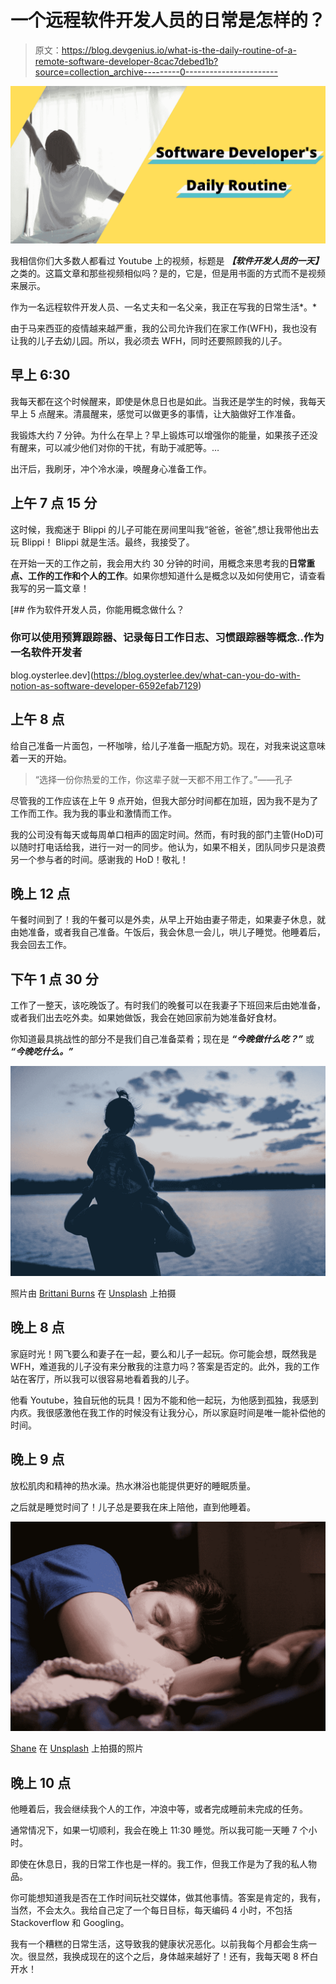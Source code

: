 # 一个远程软件开发人员的日常是怎样的？

> 原文：<https://blog.devgenius.io/what-is-the-daily-routine-of-a-remote-software-developer-8cac7debed1b?source=collection_archive---------0----------------------->

![](img/4f179e1f39664128f249f87544137d46.png)

我相信你们大多数人都看过 Youtube 上的视频，标题是 ***【软件开发人员的一天】*** 之类的。这篇文章和那些视频相似吗？是的，它是，但是用书面的方式而不是视频来展示。

作为一名远程软件开发人员、一名丈夫和一名父亲，我正在写我的日常生活*。*

由于马来西亚的疫情越来越严重，我的公司允许我们在家工作(WFH)，我也没有让我的儿子去幼儿园。所以，我必须去 WFH，同时还要照顾我的儿子。

## 早上 6:30

我每天都在这个时候醒来，即使是休息日也是如此。当我还是学生的时候，我每天早上 5 点醒来。清晨醒来，感觉可以做更多的事情，让大脑做好工作准备。

我锻炼大约 7 分钟。为什么在早上？早上锻炼可以增强你的能量，如果孩子还没有醒来，可以减少他们对你的干扰，有助于减肥等。…

出汗后，我刷牙，冲个冷水澡，唤醒身心准备工作。

## 上午 7 点 15 分

这时候，我痴迷于 Blippi 的儿子可能在房间里叫我“爸爸，爸爸”,想让我带他出去玩 Blippi！ Blippi 就是生活。最终，我接受了。

在开始一天的工作之前，我会用大约 30 分钟的时间，用概念来思考我的**日常重点、工作的工作和个人的工作**。如果你想知道什么是概念以及如何使用它，请查看我写的另一篇文章！

[](https://blog.oysterlee.dev/what-can-you-do-with-notion-as-software-developer-6592efab7129) [## 作为软件开发人员，你能用概念做什么？

### 你可以使用预算跟踪器、记录每日工作日志、习惯跟踪器等概念..作为一名软件开发者

blog.oysterlee.dev](https://blog.oysterlee.dev/what-can-you-do-with-notion-as-software-developer-6592efab7129) 

## 上午 8 点

给自己准备一片面包，一杯咖啡，给儿子准备一瓶配方奶。现在，对我来说这意味着一天的开始。

> “选择一份你热爱的工作，你这辈子就一天都不用工作了。”——孔子

尽管我的工作应该在上午 9 点开始，但我大部分时间都在加班，因为我不是为了工作而工作。我为我的事业和激情而工作。

我的公司没有每天或每周单口相声的固定时间。然而，有时我的部门主管(HoD)可以随时打电话给我，进行一对一的同步。他认为，如果不相关，团队同步只是浪费另一个参与者的时间。感谢我的 HoD！敬礼！

## **晚上 12 点**

午餐时间到了！我的午餐可以是外卖，从早上开始由妻子带走，如果妻子休息，就由她准备，或者我自己准备。午饭后，我会休息一会儿，哄儿子睡觉。他睡着后，我会回去工作。

## **下午 1 点 30 分**

工作了一整天，该吃晚饭了。有时我们的晚餐可以在我妻子下班回来后由她准备，或者我们出去吃外卖。如果她做饭，我会在她回家前为她准备好食材。

你知道最具挑战性的部分不是我们自己准备菜肴；现在是 ***“今晚做什么吃？”*** 或 ***“今晚吃什么。”***

![](img/c4d5bdad7622c5714dcc253ab9a3f230.png)

照片由 [Brittani Burns](https://unsplash.com/@brittaniburns?utm_source=medium&utm_medium=referral) 在 [Unsplash](https://unsplash.com?utm_source=medium&utm_medium=referral) 上拍摄

## 晚上 8 点

家庭时光！网飞要么和妻子在一起，要么和儿子一起玩。你可能会想，既然我是 WFH，难道我的儿子没有来分散我的注意力吗？答案是否定的。此外，我的工作站在客厅，所以我可以很容易地看着我的儿子。

他看 Youtube，独自玩他的玩具！因为不能和他一起玩，为他感到孤独，我感到内疚。我很感激他在我工作的时候没有让我分心，所以家庭时间是唯一能补偿他的时间。

## 晚上 9 点

放松肌肉和精神的热水澡。热水淋浴也能提供更好的睡眠质量。

之后就是睡觉时间了！儿子总是要我在床上陪他，直到他睡着。

![](img/e3f01f3cd3567f85022c802575d74bda.png)

[Shane](https://unsplash.com/@theyshane?utm_source=medium&utm_medium=referral) 在 [Unsplash](https://unsplash.com?utm_source=medium&utm_medium=referral) 上拍摄的照片

## 晚上 10 点

他睡着后，我会继续我个人的工作，冲浪中等，或者完成睡前未完成的任务。

通常情况下，如果一切顺利，我会在晚上 11:30 睡觉。所以我可能一天睡 7 个小时。

即使在休息日，我的日常工作也是一样的。我工作，但我工作是为了我的私人物品。

你可能想知道我是否在工作时间玩社交媒体，做其他事情。答案是肯定的，我有，当然，不会太久。我给自己定了一个每日目标，每天编码 4 小时，不包括 Stackoverflow 和 Googling。

我有一个糟糕的日常生活，这导致我的健康状况恶化。以前我每个月都会生病一次。很显然，我换成现在的这个之后，身体越来越好了！还有，我每天喝 8 杯白开水！